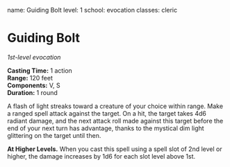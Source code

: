 name: Guiding Bolt level: 1 school: evocation classes: cleric

# Guiding Bolt
_1st-level evocation_

**Casting Time:** 1 action   
**Range:** 120 feet    
**Components:** V, S    
**Duration:** 1 round

A flash of light streaks toward a creature of your choice within range. Make a ranged spell attack against the target. On a hit, the target takes 4d6 radiant damage, and the next attack roll made against this target before the end of your next turn has advantage, thanks to the mystical dim light glittering on the target until then.

**At Higher Levels.** When you cast this spell using a spell slot of 2nd level or higher, the damage increases by 1d6 for each slot level above 1st. 